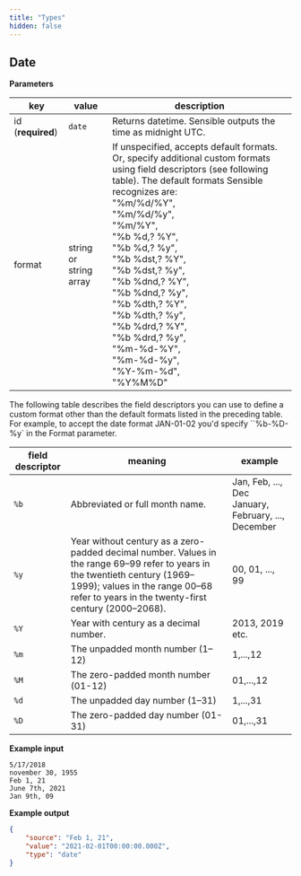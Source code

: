 ```yaml
---
title: "Types"
hidden: false
---
```



Date
-----



**Parameters**

| key               | value                  | description                                                  |
| ----------------- | ---------------------- | ------------------------------------------------------------ |
| id (**required**) | `date`                 | Returns datetime.  Sensible outputs the time as midnight UTC. |
| format            | string or string array | If unspecified, accepts default formats. Or, specify additional custom formats using field descriptors (see following table).  The default formats Sensible recognizes are: <br/> "%m/%d/%Y", </br>  "%m/%d/%y", </br>  "%m/%Y", </br>  "%b %d,? %Y", </br>  "%b %d,? %y", </br>  "%b %dst,? %Y", </br>  "%b %dst,? %y", </br>  "%b %dnd,? %Y", </br>  "%b %dnd,? %y", </br>  "%b %dth,? %Y", </br>  "%b %dth,? %y", </br>  "%b %drd,? %Y", </br>  "%b %drd,? %y", </br>  "%m-%d-%Y", </br>  "%m-%d-%y", </br>  "%Y-%m-%d", </br>  "%Y%M%D" |

The following table describes the field descriptors you can use to define a custom format other than the default formats listed in the preceding table. For example, to accept the date format JAN-01-02 you'd specify ``%b-%D-%y`  in the Format parameter.

| **field descriptor** | **meaning**                                                  | **example**                                             |
| -------------------- | ------------------------------------------------------------ | ------------------------------------------------------- |
| `%b`                 | Abbreviated or full month name.                              | Jan, Feb, ..., Dec<br/>January, February, ..., December |
| `%y`                 | Year without century as a zero-padded decimal number. Values in the range 69–99 refer to years in the twentieth century (1969–1999); values in the range 00–68 refer to years in the twenty-first century (2000–2068). | 00, 01, ..., 99                                         |
| `%Y`                 | Year with century as a decimal number.                       | 2013, 2019 etc.                                         |
| `%m`                 | The unpadded month number (1–12)                             | 1,...,12                                                |
| `%M`                 | The zero-padded month number (01-12)                         | 01,...,12                                               |
| `%d`                 | The unpadded day number (1–31)                               | 1,...,31                                                |
| `%D`                 | The zero-padded day number (01-31)                           | 01,...,31                                               |





**Example input**

```
5/17/2018
november 30, 1955
Feb 1, 21
June 7th, 2021
Jan 9th, 09

```

**Example output**

```json
{
    "source": "Feb 1, 21",
    "value": "2021-02-01T00:00:00.000Z",
    "type": "date"
}

```

